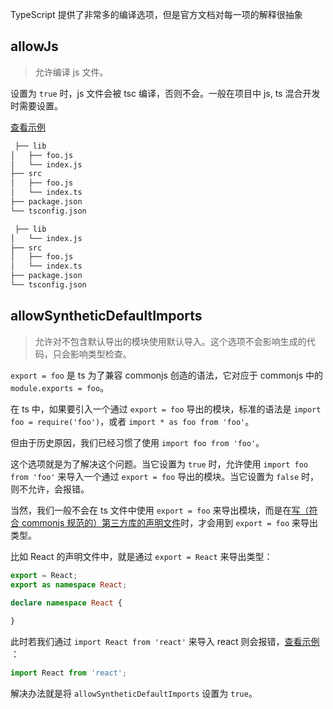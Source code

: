 TypeScript 提供了非常多的编译选项，但是官方文档对每一项的解释很抽象

## allowJs

> 允许编译 js 文件。

设置为 `true` 时，js 文件会被 tsc 编译，否则不会。一般在项目中 js, ts 混合开发时需要设置。

[查看示例](https://github.com/xcatliu/typescript-tutorial/tree/master/examples/compiler-options/01-allowJs)

```bash
 ├── lib
│   ├── foo.js
│   └── index.js
├── src
│   ├── foo.js
│   └── index.ts
├── package.json
└── tsconfig.json 
```

```bash
 ├── lib
│   └── index.js
├── src
│   ├── foo.js
│   └── index.ts
├── package.json
└── tsconfig.json 
```

## allowSyntheticDefaultImports

> 允许对不包含默认导出的模块使用默认导入。这个选项不会影响生成的代码，只会影响类型检查。

`export = foo` 是 ts 为了兼容 commonjs 创造的语法，它对应于 commonjs 中的 `module.exports = foo`。

在 ts 中，如果要引入一个通过 `export = foo` 导出的模块，标准的语法是 `import foo = require('foo')`，或者 `import * as foo from 'foo'`。

但由于历史原因，我们已经习惯了使用 `import foo from 'foo'`。

这个选项就是为了解决这个问题。当它设置为 `true` 时，允许使用 `import foo from 'foo'` 来导入一个通过 `export = foo` 导出的模块。当它设置为 `false` 时，则不允许，会报错。

当然，我们一般不会在 ts 文件中使用 `export = foo` 来导出模块，而是在[写（符合 commonjs 规范的）第三方库的声明文件](https://ts.xcatliu.com/basics/declaration-files#export-1)时，才会用到 `export = foo` 来导出类型。

比如 React 的声明文件中，就是通过 `export = React` 来导出类型：

```typescript
export = React;
export as namespace React;

declare namespace React {
    
} 
```

此时若我们通过 `import React from 'react'` 来导入 react 则会报错，[查看示例](https://github.com/xcatliu/typescript-tutorial/tree/master/examples/compiler-options/02-allowSyntheticDefaultImports) ：

```typescript
import React from 'react'; 
```

解决办法就是将 `allowSyntheticDefaultImports` 设置为 `true`。